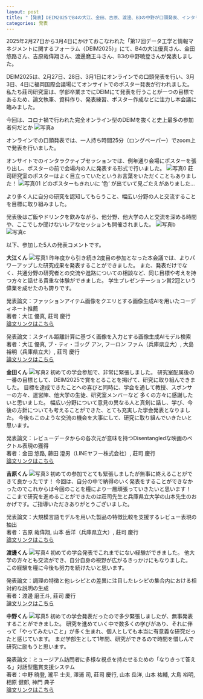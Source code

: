 ```yaml
---
layout: post
title: "【発表】DEIM2025でB4の大江、金田、吉原、渡邊、B3の中野が口頭発表、インタラクティブセッションにて発表しました"
categories: 発表
---
```

2025年2月27日から3月4日にかけておこなわれた「第17回データ工学と情報マネジメントに関するフォーラム（DEIM2025）」にて、B4の大江優真さん、金田悠路さん、吉原哉偉翔さん、渡邊磨王斗さん、B3の中野暁登さんが発表しました。

DEIM2025は、2月27日、28日、3月1日にオンラインでの口頭発表を行い、3月3日、4日に福岡国際会議場にてオンサイトでのポスター発表が行われました。
私たち莊司研究室は、学部卒業までにDEIMにて発表を行うことが一つの目標であるため、論文執筆、資料作り、発表練習、ポスター作成などに注力し本会議に臨みました。

今回は、コロナ禍で行われた完全オンライン型のDEIMを抜くと史上最多の参加者何だとか
![写真a](/assets/img/posts/20250304/zentai.jpeg "部屋に入りきらない参加者")

オンラインでの口頭発表では、一人持ち時間25分（ロングペーパー）でzoom上で発表を行いました。

オンサイトでのインタラクティブセッションでは、例年通り会場にポスターを張り出し、ポスターの前で会場内の人に発表する形式で行いました。
![写真0](/assets/img/posts/20250304/maoto_poster.jpeg "渡邊君のポスター")
莊司研究室のポスターはよく目立っていたというお言葉をいただくこともありました！
![写真01](/assets/img/posts/20250304/yuro_poster.jpeg "金田君のポスター")
どのポスターもきれいに ’色’ が出ていて見ごたえがありました…

より多く人に自分の研究を認知してもらうこと、幅広い分野の人と交流することを目標に取り組みました。

発表後はご飯やドリンクを飲みながら、他分野、他大学の人と交流を深める時間や、ここでしか聞けないレアなセッションも開催されました。
![写真b](/assets/img/posts/20250304/gohan.jpeg "豪華なご飯…！")
![写真c](/assets/img/posts/20250304/jizake.jpeg "中には地酒も用意されていたり！")

以下、参加した5人の発表コメントです。

**大江くん**
![写真1](/assets/img/posts/20250304/DEIM2025_yuma.jpeg "リメイクした服で発表する大江君")
昨年度から引き続き2度目の参加となった本会議では、よりパワーアップした研究成果を発表することができました。
また、発表だけでなく、共通分野の研究者との交流や進路についての相談など、同じ目標や考えを持つ方々と話せる貴重な体験ができました。
学生プレゼンテーション賞2冠という偉業を成せたのも誇りです。

発表論文：ファッションアイテム画像をクエリとする画像生成AIを用いたコーディネート推薦  
著者：大江 優真, 莊司 慶行  
[論文リンクはこちら](https://pub-files.atlas.jp/fs/public/deim2025/ver_17/abstract/ja/1F-01.pdf)

発表論文：スタイル距離計算に基づく画像を入力とする画像生成AIモデル検索  
著者：大江 優真, ブ・ティ・ゴッグ アン, フーロン ファム（兵庫県立大）, 大島 裕明（兵庫県立大）, 莊司 慶行  
[論文リンクはこちら](https://pub-files.atlas.jp/fs/public/deim2025/ver_17/abstract/ja/6E-01.pdf)

**金田くん**
![写真2](/assets/img/posts/20250304/DEIM2025_yuro.jpeg "企業の方の質問に答える金田君")
初めての学会参加で、非常に緊張しました。
研究室配属後の一番の目標として、DEIM2025で賞をとることを掲げて、研究に取り組んできました。
目標を達成できたことへの喜びと同時に、学会を通して教授、スポンサーの方々、運営陣、他大学の生徒、研究室メンバーなど
多くの方々に感謝したいと思いました。
幅広い分野について意見の異なる人と真剣に話し、学び、今後の方針についても考えることができた、とても充実した学会発表となりました。
今後もこのような交流の機会を大事にして、研究に取り組んでいきたいと思います。

発表論文：レビューデータからの各次元が意味を持つDisentangledな映画のベクトル表現の獲得  
著者：金田 悠路, 藤田 澄男（LINEヤフー株式会社）, 莊司 慶行  
[論文リンクはこちら](https://pub-files.atlas.jp/fs/public/deim2025/ver_17/abstract/ja/7E-01.pdf)

**吉原くん**
![写真3](/assets/img/posts/20250304/DEIM2025_naito.jpeg "興味を持ってくれた方に熱心に説明する吉原君")
初めての参加でとても緊張しましたが無事に終えることができて良かったです！
今回は、自分の中で納得のいく発表をすることができなかったのでこれからは今回のことを糧により一層頑張っていきたいと思います！
ここまで研究を進めることができたのは莊司先生と兵庫県立大学の山本先生のおかげです。ご指導いただきありがとうございました。

発表論文：大規模言語モデルを用いた製品の特徴比較を支援するレビュー表現の抽出  
著者：吉原 哉偉翔, 山本 岳洋（兵庫県立大）, 莊司 慶行  
[論文リンクはこちら](https://pub-files.atlas.jp/fs/public/deim2025/ver_17/abstract/ja/5L-02.pdf)

**渡邊くん**
![写真4](/assets/img/posts/20250304/DEIM2025_maoto.jpeg "多くの人を集めて堂々と発表する渡邊君")
初めての学会発表でこれまでにない経験ができました。
他大学の方々とも交流ができ、自分自身の視野が広がるきっかけにもなりました。
この経験を糧に今後も努力を続けたいと思います。

発表論文：調理の特徴と他レシピとの差異に注目したレシピの集合内における相対的な説明の生成  
著者：渡邊 磨王斗, 莊司 慶行  
[論文リンクはこちら](https://pub-files.atlas.jp/fs/public/deim2025/ver_17/abstract/ja/5L-01.pdf)

**中野くん**
![写真5](/assets/img/posts/20250304/DEIM2025_nakano.jpeg "デモを使って多くの人に体験してもらう中野君")
初めての学会発表だったので多少緊張しましたが、無事発表することができました。
研究を進めていく中で数多くの学びがあり、それに伴って「やってみたいこと」が多く生まれ、個人としても本当に有意義な研究だったと感じています。
まだ学部生として1年間、研究ができるので時間を惜しんで研究に励もうと思います。

発表論文：ミュージアム訪問者に多様な視点を持たせるための「なりきって答える」対話型鑑賞支援システム  
著者：中野 暁登, 瀧平 士夫, 澤浦 司, 莊司 慶行, 山本 岳洋, 山本 祐輔, 大島 裕明, 相原 健郎, 神門 典子  
[論文リンクはこちら](https://pub-files.atlas.jp/fs/public/deim2025/ver_17/abstract/ja/1H-01.pdf)

